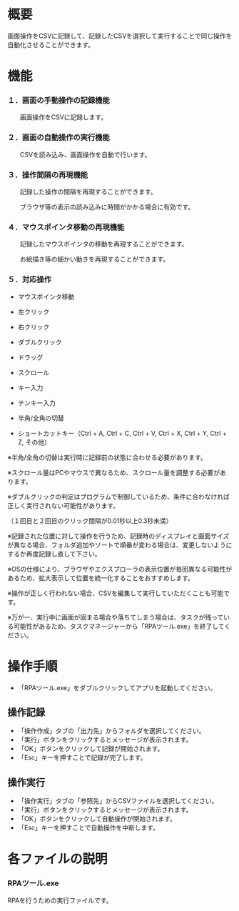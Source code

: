 # 概要
画面操作をCSVに記録して、記録したCSVを選択して実行することで同じ操作を自動化させることができます。<br>

# 機能
### １．画面の手動操作の記録機能

　　画面操作をCSVに記録します。<br>

### ２．画面の自動操作の実行機能

　　CSVを読み込み、画面操作を自動で行います。<br>

### ３．操作間隔の再現機能

　　記録した操作の間隔を再現することができます。<br>

　　ブラウザ等の表示の読み込みに時間がかかる場合に有効です。<br>

### ４．マウスポインタ移動の再現機能

　　記録したマウスポインタの移動を再現することができます。<br>

　　お絵描き等の細かい動きを再現することができます。<br>

### ５．対応操作

* マウスポインタ移動

* 左クリック

* 右クリック

* ダブルクリック

* ドラッグ

* スクロール

* キー入力

* テンキー入力

* 半角/全角の切替

* ショートカットキー（Ctrl + A, Ctrl + C, Ctrl + V, Ctrl + X, Ctrl + Y, Ctrl + Z, その他）

※半角/全角の切替は実行時に記録前の状態に合わせる必要があります。<br>

※スクロール量はPCやマウスで異なるため、スクロール量を調整する必要があります。<br>

※ダブルクリックの判定はプログラムで制御しているため、条件に合わなければ正しく実行されない可能性があります。<br>

（１回目と２回目のクリック間隔が0.01秒以上0.3秒未満）<br>

※記録された位置に対して操作を行うため、記録時のディスプレイと画面サイズが異なる場合、フォルダ追加やソートで順番が変わる場合は、変更しないようにするか再度記録し直して下さい。<br>

※OSの仕様により、ブラウザやエクスプローラの表示位置が毎回異なる可能性があるため、拡大表示して位置を統一化することをおすすめします。<br>

※操作が正しく行われない場合、CSVを編集して実行していただくことも可能です。<br>

※万が一、実行中に画面が固まる場合や落ちてしまう場合は、タスクが残っている可能性があるため、タスクマネージャーから「RPAツール.exe」を終了してください。<br>


# 操作手順
* 「RPAツール.exe」をダブルクリックしてアプリを起動してください。<br>
## 操作記録
* 「操作作成」タブの「出力先」からフォルダを選択してください。<br>
* 「実行」ボタンをクリックするとメッセージが表示されます。<br>
* 「OK」ボタンをクリックして記録が開始されます。<br>
* 「Esc」キーを押すことで記録が完了します。<br>
## 操作実行
* 「操作実行」タブの「参照先」からCSVファイルを選択してください。<br>
* 「実行」ボタンをクリックするとメッセージが表示されます。<br>
* 「OK」ボタンをクリックして自動操作が開始されます。<br>
* 「Esc」キーを押すことで自動操作を中断します。<br>

# 各ファイルの説明
### RPAツール.exe
RPAを行うための実行ファイルです。<br>

